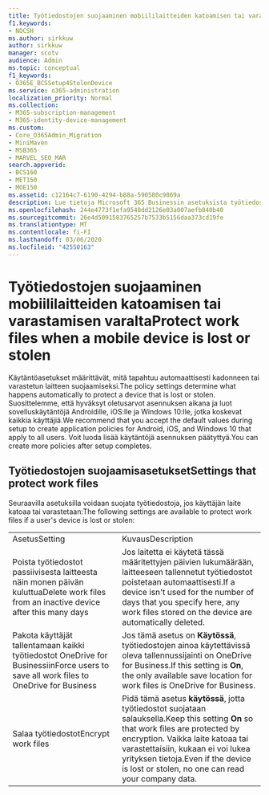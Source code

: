 ```yaml
---
title: Työtiedostojen suojaaminen mobiililaitteiden katoamisen tai varastamisen varalta
f1.keywords:
- NOCSH
ms.author: sirkkuw
author: sirkkuw
manager: scotv
audience: Admin
ms.topic: conceptual
f1_keywords:
- O365E_BCSSetup4StolenDevice
ms.service: o365-administration
localization_priority: Normal
ms.collection:
- M365-subscription-management
- M365-identity-device-management
ms.custom:
- Core_O365Admin_Migration
- MiniMaven
- MSB365
- MARVEL_SEO_MAR
search.appverid:
- BCS160
- MET150
- MOE150
ms.assetid: c12164c7-6190-4294-b88a-590580c9869a
description: Lue tietoja Microsoft 365 Businessin asetuksista työtiedostojen suojaamiseksi, jos käyttäjän laite katoaa tai varastetaan.
ms.openlocfilehash: 244e4773f1efa9548dd2126e03a007aefb840b40
ms.sourcegitcommit: 26e4d5091583765257b7533b5156daa373cd19fe
ms.translationtype: MT
ms.contentlocale: fi-FI
ms.lasthandoff: 03/06/2020
ms.locfileid: "42550163"
---
```

# <a name="protect-work-files-when-a-mobile-device-is-lost-or-stolen"></a><span data-ttu-id="02260-103">Työtiedostojen suojaaminen mobiililaitteiden katoamisen tai varastamisen varalta</span><span class="sxs-lookup"><span data-stu-id="02260-103">Protect work files when a mobile device is lost or stolen</span></span>

<span data-ttu-id="02260-104">Käytäntöasetukset määrittävät, mitä tapahtuu automaattisesti kadonneen tai varastetun laitteen suojaamiseksi.</span><span class="sxs-lookup"><span data-stu-id="02260-104">The policy settings determine what happens automatically to protect a device that is lost or stolen.</span></span> <span data-ttu-id="02260-105">Suosittelemme, että hyväksyt oletusarvot asennuksen aikana ja luot sovelluskäytäntöjä Androidille, iOS:lle ja Windows 10:lle, jotka koskevat kaikkia käyttäjiä.</span><span class="sxs-lookup"><span data-stu-id="02260-105">We recommend that you accept the default values during setup to create application policies for Android, iOS, and Windows 10 that apply to all users.</span></span> <span data-ttu-id="02260-106">Voit luoda lisää käytäntöjä asennuksen päätyttyä.</span><span class="sxs-lookup"><span data-stu-id="02260-106">You can create more policies after setup completes.</span></span>
  
## <a name="settings-that-protect-work-files"></a><span data-ttu-id="02260-107">Työtiedostojen suojaamisasetukset</span><span class="sxs-lookup"><span data-stu-id="02260-107">Settings that protect work files</span></span>

<span data-ttu-id="02260-108">Seuraavilla asetuksilla voidaan suojata työtiedostoja, jos käyttäjän laite katoaa tai varastetaan:</span><span class="sxs-lookup"><span data-stu-id="02260-108">The following settings are available to protect work files if a user's device is lost or stolen:</span></span>
  
|||
|:-----|:-----|
|<span data-ttu-id="02260-109">Asetus</span><span class="sxs-lookup"><span data-stu-id="02260-109">Setting</span></span>  <br/> |<span data-ttu-id="02260-110">Kuvaus</span><span class="sxs-lookup"><span data-stu-id="02260-110">Description</span></span>  <br/> |
|<span data-ttu-id="02260-111">Poista työtiedostot passiivisesta laitteesta näin monen päivän kuluttua</span><span class="sxs-lookup"><span data-stu-id="02260-111">Delete work files from an inactive device after this many days</span></span>  <br/> |<span data-ttu-id="02260-112">Jos laitetta ei käytetä tässä määritettyjen päivien lukumäärään, laitteeseen tallennetut työtiedostot poistetaan automaattisesti.</span><span class="sxs-lookup"><span data-stu-id="02260-112">If a device isn't used for the number of days that you specify here, any work files stored on the device are automatically deleted.</span></span>  <br/> |
|<span data-ttu-id="02260-113">Pakota käyttäjät tallentamaan kaikki työtiedostot OneDrive for Businessiin</span><span class="sxs-lookup"><span data-stu-id="02260-113">Force users to save all work files to OneDrive for Business</span></span>  <br/> |<span data-ttu-id="02260-114">Jos tämä asetus on **Käytössä**, työtiedostojen ainoa käytettävissä oleva tallennussijainti on OneDrive for Business.</span><span class="sxs-lookup"><span data-stu-id="02260-114">If this setting is **On**, the only available save location for work files is OneDrive for Business.</span></span>  <br/> |
|<span data-ttu-id="02260-115">Salaa työtiedostot</span><span class="sxs-lookup"><span data-stu-id="02260-115">Encrypt work files</span></span>  <br/> |<span data-ttu-id="02260-116">Pidä tämä asetus **käytössä**, jotta työtiedostot suojataan salauksella.</span><span class="sxs-lookup"><span data-stu-id="02260-116">Keep this setting **On** so that work files are protected by encryption.</span></span> <span data-ttu-id="02260-117">Vaikka laite katoaa tai varastettaisiin, kukaan ei voi lukea yrityksen tietoja.</span><span class="sxs-lookup"><span data-stu-id="02260-117">Even if the device is lost or stolen, no one can read your company data.</span></span>  <br/> |
   

